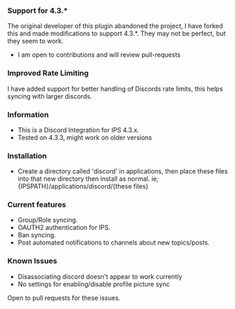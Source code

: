 ### Support for 4.3.*

The original developer of this plugin abandoned the project, I have forked this and made modifications to support 4.3.*. They may not be perfect, but they seem to work.

* I am open to contributions and will review pull-requests

### Improved Rate Limiting

I have added support for better handling of Discords rate limits, this helps syncing with larger discords.

### Information

* This is a Discord Integration for IPS 4.3.x.
* Tested on 4.3.3, might work on older versions

### Installation

* Create a directory called 'discord' in applications, then place these files into that new directory then install as normal. ie; {IPSPATH}/applications/discord/{these files}

### Current features

* Group/Role syncing.
* OAUTH2 authentication for IPS.
* Ban syncing.
* Post automated notifications to channels about new topics/posts.

### Known Issues

- Disassociating discord doesn't appear to work currently
- No settings for enabling/disable profile picture sync

Open to pull requests for these issues.
